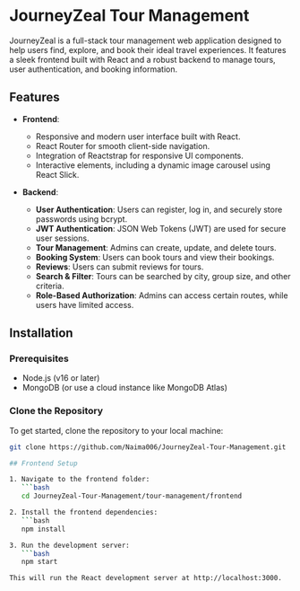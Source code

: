 # JourneyZeal Tour Management

JourneyZeal is a full-stack tour management web application designed to help users find, explore, and book their ideal travel experiences. It features a sleek frontend built with React and a robust backend to manage tours, user authentication, and booking information.

## Features

- **Frontend**:
  - Responsive and modern user interface built with React.
  - React Router for smooth client-side navigation.
  - Integration of Reactstrap for responsive UI components.
  - Interactive elements, including a dynamic image carousel using React Slick.
  
- **Backend**:
  - **User Authentication**: Users can register, log in, and securely store passwords using bcrypt.
  - **JWT Authentication**: JSON Web Tokens (JWT) are used for secure user sessions.
  - **Tour Management**: Admins can create, update, and delete tours.
  - **Booking System**: Users can book tours and view their bookings.
  - **Reviews**: Users can submit reviews for tours.
  - **Search & Filter**: Tours can be searched by city, group size, and other criteria.
  - **Role-Based Authorization**: Admins can access certain routes, while users have limited access.

## Installation

### Prerequisites

- Node.js (v16 or later)
- MongoDB (or use a cloud instance like MongoDB Atlas)

### Clone the Repository

To get started, clone the repository to your local machine:

```bash
git clone https://github.com/Naima006/JourneyZeal-Tour-Management.git

## Frontend Setup

1. Navigate to the frontend folder:
   ```bash
   cd JourneyZeal-Tour-Management/tour-management/frontend

2. Install the frontend dependencies:
   ```bash
   npm install

3. Run the development server:
   ```bash
   npm start

This will run the React development server at http://localhost:3000.
